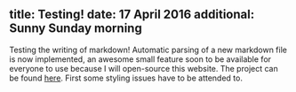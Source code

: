 title: Testing!
date: 17 April 2016
additional: Sunny Sunday morning
---
Testing the writing of markdown! Automatic parsing of a new markdown file is now implemented, an awesome small feature soon to be available for everyone to use because I will open-source this website. The project can be found [here](https://github.com/martijncasteel/marked-paper). First some styling issues have to be attended to.
